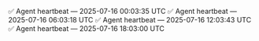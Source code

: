 ✅ Agent heartbeat — 2025-07-16 00:03:35 UTC
✅ Agent heartbeat — 2025-07-16 06:03:18 UTC
✅ Agent heartbeat — 2025-07-16 12:03:43 UTC
✅ Agent heartbeat — 2025-07-16 18:03:00 UTC
